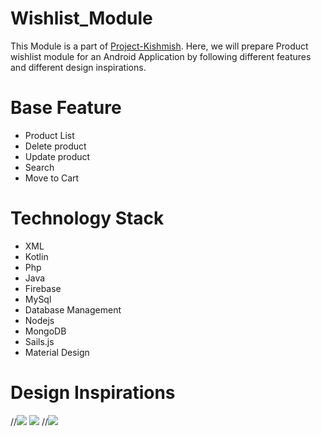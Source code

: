 # Wishlist_Module

This Module is a part of [Project-Kishmish](https://github.com/kiwismedia/Project-Kishmish). Here, we will prepare Product wishlist module for an Android Application by following different features and different design inspirations.

# Base Feature
- Product List
- Delete product
- Update product
- Search
- Move to Cart

# Technology Stack
- XML
- Kotlin
- Php
- Java
- Firebase
- MySql
- Database Management
- Nodejs
- MongoDB
- Sails.js
- Material Design

# Design Inspirations

//![](https://i.pinimg.com/236x/68/78/6d/68786d9284636b7c64d8300bf8ab46c2.jpg) ![](https://i.pinimg.com/236x/d4/a6/db/d4a6db88f904aad97b377e14f6c6b175.jpg) 
//![](https://i.pinimg.com/564x/7c/b8/43/7cb8438e8022800475e77473701dec74.jpg)
